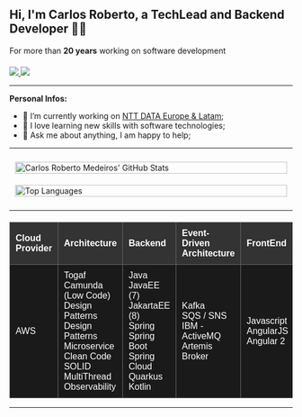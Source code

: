 ##  Hi, I'm Carlos Roberto, a TechLead and Backend Developer 👨‍💻 ##

For more than **20 years** working on software development

<div style="text-align: left; margin-top: 20px;">
   <a href="https://www.linkedin.com/in/carlosmedeiroslima" target="_blank">
      <img src="https://img.shields.io/badge/-LinkedIn-0077B5?style=for-the-badge&logo=linkedin&logoColor=white" target="_blank" />
   </a>
   <a href="mailto:carlosmedeiroslima@gmail.com">
      <img src="https://img.shields.io/badge/-Gmail-D14836?style=for-the-badge&logo=gmail&logoColor=white" target="_blank" />
   </a>
</div>

---

**Personal Infos:**

-   💼 I’m currently working on [NTT DATA Europe & Latam](https://www.nttdata.com/global/en/);
-   🔧 I love learning new skills with software technologies;
-   💬 Ask me about anything, I am happy to help;

---

<div style="display: flex; flex-wrap: wrap; justify-content: space-between; align-items: flex-start;">

  <!-- GitHub Stats -->
  <div style="flex: 1; min-width: 300px; padding: 10px;">
      <a href="https://github.com/CarlosRobertoMedeiros">
        <img alt="Carlos Roberto Medeiros' GitHub Stats" src="https://github-readme-stats.vercel.app/api?username=CarlosRobertoMedeiros&show_icons=true&hide_border=true" style="width: 100%; max-width: 500px;"/>
      </a>
  </div>

  <!-- Most Used Languages -->
  <div style="flex: 1; min-width: 300px; padding: 10px;">
      <img alt="Top Languages" src="https://github-readme-stats.vercel.app/api/top-langs/?username=CarlosRobertoMedeiros&layout=compact&hide_border=true" style="width: 100%; max-width: 500px;"/>
  </div>
</div>

---

<!-- Cloud Structure Table -->
<table style="width: 100%; border-collapse: collapse; font-family: Arial, sans-serif; text-align: left; background-color: black; color: white; margin-top: 20px;">
  <thead style="background-color: #333333;">
    <tr>
      <th style="padding: 10px; border: 1px solid #666666;">Cloud Provider</th>
      <th style="padding: 10px; border: 1px solid #666666;">Architecture</th>
      <th style="padding: 10px; border: 1px solid #666666;">Backend</th>
      <th style="padding: 10px; border: 1px solid #666666;">Event-Driven Architecture</th>
      <th style="padding: 10px; border: 1px solid #666666;">FrontEnd</th>
    </tr>
  </thead>
  <tbody>
    <tr style="background-color: #1a1a1a;">
      <td style="padding: 10px; border: 1px solid #666666;">AWS</td>
      <td style="padding: 10px; border: 1px solid #666666;">
        Togaf<br>
        Camunda (Low Code)<br>
        Design Patterns<br>
        Design Patterns Microservice<br> 
        Clean Code<br>
        SOLID<br>
        MultiThread<br>
        Observability<br>
      </td>
      <td style="padding: 10px; border: 1px solid #666666;">
        Java<br>
        JavaEE (7)<br> 
        JakartaEE (8)<br>
        Spring<br>
        Spring Boot<br>
        Spring Cloud<br>
        Quarkus<br>
        Kotlin<br>
      </td>
      <td style="padding: 10px; border: 1px solid #666666;">
        Kafka<br>
        SQS / SNS<br>
        IBM - ActiveMQ<br>
        Artemis Broker<br>
      </td>
      <td style="padding: 10px; border: 1px solid #666666;">
        Javascript<br>
        AngularJS<br>
        Angular 2<br>
      </td>
    </tr>
  </tbody>
</table>

---